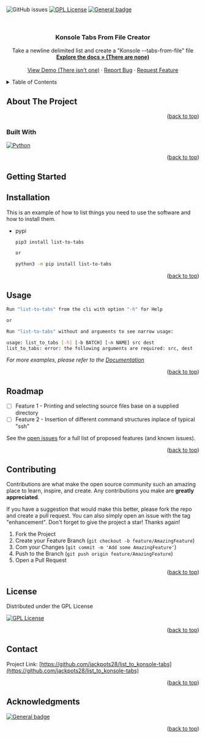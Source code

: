 <a name="readme-top"></a>


![GitHub issues](https://img.shields.io/github/issues/jackpots28/list_to_konsole-tabs)
[![GPL License][license-shield]](https://github.com/jackpots28/list_to_konsole-tabs/blob/main/LICENSE)
[![General badge](https://img.shields.io/badge/LinkedIn-Jack_Sims-blue.svg)](https://www.linkedin.com/in/jack-john-sims)




<!-- PROJECT LOGO -->
<br />
<div align="center">

<h3 align="center">Konsole Tabs From File Creator</h3>

  <p align="center">
    Take a newline delimited list and create a "Konsole --tabs-from-file" file
    <br />
    <a href="https://github.com/github_username/repo_name"><strong>Explore the docs » (There are none)</strong></a>
    <br />
    <br />
    <a href="https://github.com/github_username/repo_name">View Demo (There isn't one)</a>
    ·
    <a href="https://github.com/jackpots28/list_to_konsole-tabs/issues">Report Bug</a>
    ·
    <a href="https://github.com/jackpots28/list_to_konsole-tabs/issues">Request Feature</a>
  </p>
</div>



<!-- TABLE OF CONTENTS -->
<details>
  <summary>Table of Contents</summary>
  <ol>
    <li>
      <a href="#about-the-project">About The Project</a>
      <ul>
        <li><a href="#built-with">Built With</a></li>
      </ul>
    </li>
    <li>
      <a href="#getting-started">Getting Started</a>
      <ul>
        <li><a href="#Installation">Installation</a></li>
      </ul>
    </li>
    <li><a href="#usage">Usage</a></li>
    <li><a href="#roadmap">Roadmap</a></li>
    <li><a href="#contributing">Contributing</a></li>
    <li><a href="#license">License</a></li>
    <li><a href="#contact">Contact</a></li>
    <li><a href="#acknowledgments">Acknowledgments</a></li>
  </ol>
</details>



<!-- ABOUT THE PROJECT -->
## About The Project

<p align="right">(<a href="#readme-top">back to top</a>)</p>



### Built With
[![Python][python-badge]](https://www.python.org/)


<p align="right">(<a href="#readme-top">back to top</a>)</p>



<!-- GETTING STARTED -->
## Getting Started


## Installation

This is an example of how to list things you need to use the software and how to install them.
* pypi
  ```sh
  pip3 install list-to-tabs
  
  or
  
  python3 -m pip install list-to-tabs
  ```

<p align="right">(<a href="#readme-top">back to top</a>)</p>



<!-- USAGE EXAMPLES -->
## Usage
```sh
Run "list-to-tabs" from the cli with option "-h" for Help

or 

Run "list-to-tabs" without and arguments to see narrow usage:

usage: list_to_tabs [-h] [-b BATCH] [-n NAME] src dest
list_to_tabs: error: the following arguments are required: src, dest
```
_For more examples, please refer to the [Documentation]()_

<p align="right">(<a href="#readme-top">back to top</a>)</p>

<!-- ROADMAP -->
## Roadmap

- [ ] Feature 1 - Printing and selecting source files base on a supplied directory
- [ ] Feature 2 - Insertion of different command structures inplace of typical "ssh"

See the [open issues](https://github.com/jackpots28/list_to_konsole-tabs/issues) for a full list of proposed features (and known issues).

<p align="right">(<a href="#readme-top">back to top</a>)</p>

<!-- CONTRIBUTING -->
## Contributing

Contributions are what make the open source community such an amazing place to learn, inspire, and create. Any contributions you make are **greatly appreciated**.

If you have a suggestion that would make this better, please fork the repo and create a pull request. You can also simply open an issue with the tag "enhancement".
Don't forget to give the project a star! Thanks again!

1. Fork the Project
2. Create your Feature Branch (`git checkout -b feature/AmazingFeature`)
3. Com your Changes (`git commit -m 'Add some AmazingFeature'`)
4. Push to the Branch (`git push origin feature/AmazingFeature`)
5. Open a Pull Request

<p align="right">(<a href="#readme-top">back to top</a>)</p>



<!-- LICENSE -->
## License

Distributed under the GPL License

[![GPL License][license-shield]](https://github.com/jackpots28/list_to_konsole-tabs/blob/main/LICENSE)

<p align="right">(<a href="#readme-top">back to top</a>)</p>



<!-- CONTACT -->
## Contact

Project Link: [https://github.com/jackpots28/list_to_konsole-tabs](https://github.com/jackpots28/list_to_konsole-tabs)

<p align="right">(<a href="#readme-top">back to top</a>)</p>



<!-- ACKNOWLEDGMENTS -->
## Acknowledgments
 [![General badge](https://img.shields.io/badge/Github-jackpots28-green.svg)](https://github.com/jackpots28)

<p align="right">(<a href="#readme-top">back to top</a>)</p>



<!-- MARKDOWN LINKS & IMAGES -->
<!-- https://www.markdownguide.org/basic-syntax/#reference-style-links -->
[contributors-shield]: https://img.shields.io/github/contributors/github_username/repo_name.svg?style=for-the-badge
[contributors-url]: https://github.com/github_username/repo_name/graphs/contributors
[forks-shield]: https://img.shields.io/github/forks/github_username/repo_name.svg?style=for-the-badge
[forks-url]: https://github.com/github_username/repo_name/network/members
[stars-shield]: https://img.shields.io/github/stars/github_username/repo_name.svg?style=for-the-badge
[stars-url]: https://github.com/github_username/repo_name/stargazers
[issues-shield]: https://img.shields.io/github/issues/jackpots28/list_to_konsole
[issues-url]: https://github.com/jackpots28/list_to_konsole-tabs/issues
[license-shield]: https://img.shields.io/badge/License-GPLv3-blue.svg
[license-url]: https://github.com/jackpots28/list_to_konsole-tabs/blob/main/LICENSE
[linkedin-shield]: https://img.shields.io/badge/LinkedIn-0077B5?style=for-the-badge&logo=linkedin&logoColor=white
[linkedin-url]: https://linkedin.com/in/linkedin_username
[python-badge]: https://img.shields.io/badge/Python-FFD43B?style=for-the-badge&logo=python&logoColor=blue
